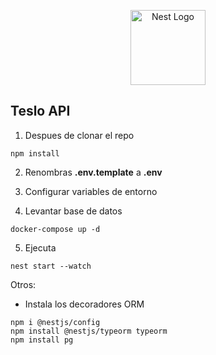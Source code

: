 <p align="center">
  <a href="http://nestjs.com/" target="blank"><img src="https://nestjs.com/img/logo-small.svg" width="120" alt="Nest Logo" /></a>
</p>

[circleci-image]: https://img.shields.io/circleci/build/github/nestjs/nest/master?token=abc123def456
[circleci-url]: https://circleci.com/gh/nestjs/nest

## Teslo API

1. Despues de clonar el repo
```
npm install
```
2. Renombras __.env.template__ a __.env__

3. Configurar variables de entorno 

4. Levantar base de datos 
```
docker-compose up -d
```
5. Ejecuta
```
nest start --watch
```


Otros: 
- Instala los decoradores ORM
```
npm i @nestjs/config
npm install @nestjs/typeorm typeorm
npm install pg
```
